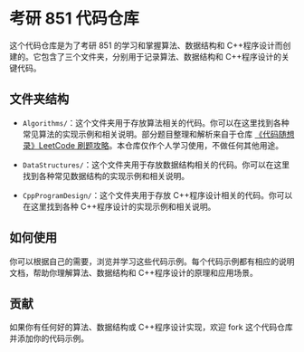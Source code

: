 # 考研 851 代码仓库

这个代码仓库是为了考研 851 的学习和掌握算法、数据结构和 C++程序设计而创建的。它包含了三个文件夹，分别用于记录算法、数据结构和 C++程序设计的关键代码。

## 文件夹结构

- `Algorithms/`：这个文件夹用于存放算法相关的代码。你可以在这里找到各种常见算法的实现示例和相关说明。部分题目整理和解析来自于仓库 [《代码随想录》LeetCode 刷题攻略](https://github.com/youngyangyang04/leetcode-master)。本仓库仅作个人学习使用，不做任何其他用途。

- `DataStructures/`：这个文件夹用于存放数据结构相关的代码。你可以在这里找到各种常见数据结构的实现示例和相关说明。

- `CppProgramDesign/`：这个文件夹用于存放 C++程序设计相关的代码。你可以在这里找到各种 C++程序设计的实现示例和相关说明。

## 如何使用

你可以根据自己的需要，浏览并学习这些代码示例。每个代码示例都有相应的说明文档，帮助你理解算法、数据结构和 C++程序设计的原理和应用场景。

## 贡献

如果你有任何好的算法、数据结构或 C++程序设计实现，欢迎 fork 这个代码仓库并添加你的代码示例。
